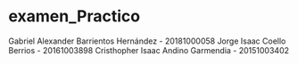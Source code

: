 # examen_Practico
Gabriel Alexander Barrientos Hernández - 20181000058
Jorge Isaac Coello Berrios - 20161003898
Cristhopher Isaac Andino Garmendia - 20151003402
